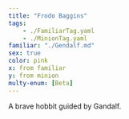 ```yaml
---
title: "Frodo Baggins"
tags: 
    - ./FamiliarTag.yaml
    - ./MinionTag.yaml
familiar: "./Gendalf.md"
sex: true 
color: pink
x: from familiar
y: from minion
multy-enum: [Beta]
---
```


A brave hobbit guided by Gandalf.
